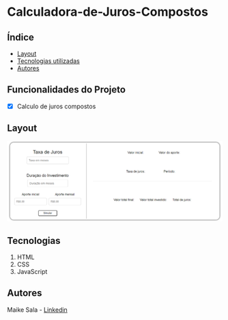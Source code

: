 # Calculadora-de-Juros-Compostos

## Índice
- <a href="#layout">Layout</a>
- <a href="#tecnologias">Tecnologias utilizadas</a>
- <a href="#autores">Autores</a>

## Funcionalidades do Projeto

- [x] Calculo de juros compostos

## Layout 
<img style="width:600px" src="./imagens/pagina 1.png" alt= "Imagem da Calculadora">

## Tecnologias
1. HTML
2. CSS
3. JavaScript

## Autores
Maike Sala - [Linkedin](https://www.linkedin.com/in/maike-oliveira-37885a1a4/)